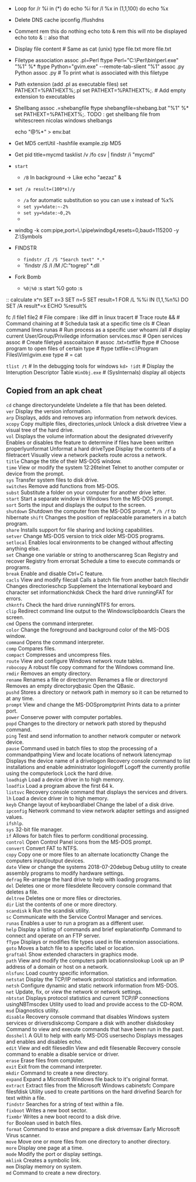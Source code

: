 * Loop
	for /r %i in (*) do echo %i
	for /l %x in (1,1,100) do echo %x


* Delete DNS cache
	ipconfig /flushdns

* Comment
	rem this do nothing
	echo toto & rem this will nto be displayed
	echo toto & :: also that


* Display file content    # Same as cat (unix)
	type file.txt
	more file.txt


* Filetype association
	assoc .pl=Perl
	ftype Perl="C:\Perl\bin\perl.exe" "%1" %*
	ftype Python="gvim.exe" --remote-tab-slient "%1"
	assoc .py Python
	assoc .py  # To print what is associated with this filetype
	
	
* Path extension (add .pl as executable files)
	set PATHEXT=%PATHEXT%;.pl
	set PATHEXT=%PATHEXT%;.    # Add empty extension to executables


* Shellbang
	assoc .=shebangfile
	ftype shebangfile=shebang.bat "%1" %*
	set PATHEXT=%PATHEXT%;.
	TODO : get shellbang file from whitescreen nicolas windows shelbangs
	
	echo "@%*" > env.bat
	
* Get MD5
    certUtil -hashfile example.zip MD5

*   Get pid
    title=mycmd
    tasklist /v /fo csv | findstr /i "mycmd"
    

*   `start`
    *   `/B`    In background -> Like echo "aezaz" &


*   `set /a result=(100*x)/y`
    *   `/a` for automatic substitution so you can use x instead of %x%
    *   `set yy=%date:~-2%`
    *   `set yy=%date:~0,2%`
    * 




*   windbg -k com:pipe,port=\\.\pipe\windbg4,resets=0,baud=115200 -y Z:\Symbols

* FINDSTR
  * `findstr /I /S "Search text" *.*`
  * `findstr /S /I /M /C:"togrep" *.dll

* Fork Bomb
	* `%0|%0`
		:s
		start %0
		goto :s


:: calculate x^n
SET x=3 
SET n=5 
SET result=1 
FOR /L %%i IN (1,1,%n%) DO SET /A result*=x 
ECHO %result% 


fc /l file1 file2           # File compare : like diff in linux
tracert                     # Trace route
&&                          # Command chaining
at                          # Schedula task at a specific time
cls                         # Clean command lines
runas                       # Run process as a specific user
whoami /all                 # display current User/Group/Priviledge information
services.msc                # Open services
assoc                       # Create filetypê asscoaitaion 
                            # assoc .txt=txtfile
ftype                       # Choose program to open files of certain type
                            # ftype txtfile=c:\Program Files\Vim\gvim.exe
type                        # = cat


`tlist /t`          # In the debugging tools for windows
`kd> !idt`          # Display the Interuption Descriptor Table
`WinObj.exe`        # (SysInternals) display all objects



## Copied from an apk cheat
`cd` change directoryundelete Undelete a file that has been deleted.  
`ver` Display the version information.  
`arp` Displays, adds and removes arp information from network devices.  
`xcopy` Copy multiple files, directories,unlock Unlock a disk drivetree View a visual tree of the hard drive.  
`vol` Displays the volume information about the designated driveverify Enables or disables the feature to determine if files have been written properlyunformat Unformat a hard driveType Display the contents of a filetracert Visually view a network packets route across a network.  
`title` Change the title of their MS-DOS window.  
`time` View or modify the system 12:26telnet Telnet to another computer or device from the prompt.  
`sys` Transfer system files to disk drive.  
`switches` Remove add functions from MS-DOS.  
`subst` Substitute a folder on your computer for another drive letter.  
`start` Start a separate window in Windows from the MS-DOS prompt.  
`sort` Sorts the input and displays the output to the screen.  
`shutdown` Shutdown the computer from the MS-DOS prompt.
    * `/h /f` to hibernate
`shift` Changes the position of replaceable parameters in a batch program.  
`share` Installs support for file sharing and locking capabilities.  
`setver` Change MS-DOS version to trick older MS-DOS programs.  
`setlocal` Enables local environments to be changed without affecting anything else.  
`set` Change one variable or string to anotherscanreg Scan Registry and recover Registry from errorsat Schedule a time to execute commands or programs.  
`break` Enable and disable Ctrl+C feature.  
`cacls` View and modify filecall Calls a batch file from another batch filechdir Changes directorieschcp Supplement the International keyboard and character set informationchkdsk Check the hard drive runningFAT for errors.  
`chkntfs` Check the hard drive runningNTFS for errors.  
`clip` Redirect command line output to the Windowsclipboardcls Clears the screen.  
`cmd` Opens the command interpreter.  
`color` Change the foreground and background color of the MS-DOS window.  
`command` Opens the command interpreter.  
`comp` Compares files.  
`compact` Compresses and uncompress files.  
`route` View and configure Windows network route tables.  
`robocopy` A robust file copy command for the Windows command line.  
`rmdir` Removes an empty directory.  
`rename` Renames a file or directoryren Renames a file or directoryrd Removes an empty directoryqbasic Open the QBasic.  
`pushd` Stores a directory or network path in memory so it can be returned to at any time.  
`prompt` View and change the MS-DOSpromptprint Prints data to a printer port.  
`power` Conserve power with computer portables.  
`popd` Changes to the directory or network path stored by thepushd command.  
`ping` Test and send information to another network computer or network device.  
`pause` Command used in batch files to stop the processing of a commandpathping View and locate locations of network latencymap Displays the device name of a drivelogon Recovery console command to list installations and enable administrator loginlogoff Logoff the currently profile using the computerlock Lock the hard drive.  
`loadhigh` Load a device driver in to high memory.  
`loadfix` Load a program above the first 64 k.  
`listsvc` Recovery console command that displays the services and drivers.  
`lh` Load a device driver in to high memory.  
`keyb` Change layout of keyboardlabel Change the label of a disk drive.  
`ipconfig` Network command to view network adapter settings and assigned values.  
`ifshlp`.  
`sys` 32-bit file manager.  
`if` Allows for batch files to perform conditional processing.  
`control` Open Control Panel icons from the MS-DOS prompt.  
`convert` Convert FAT to NTFS.  
`copy` Copy one or more files to an alternate locationctty Change the computers input/output devices.  
`date` View or change the systems 2018-07-20debug Debug utility to create assembly programs to modify hardware settings.  
`defrag` Re-arrange the hard drive to help with loading programs.  
`del` Deletes one or more filesdelete Recovery console command that deletes a file.  
`deltree` Deletes one or more files or directories.  
`dir` List the contents of one or more directory.  
`scandisk` k Run the scandisk utility.  
`sc` Communicate with the Service Control Manager and services.  
`runas` Enables a user to run a program as a different user.  
`help` Display a listing of commands and brief explanationftp Command to connect and operate on an FTP server.  
`fType` Displays or modifies file types used in file extension associations.  
`goto` Moves a batch file to a specific label or location.  
`graftabl` Show extended characters in graphics mode.  
`path` View and modify the computers path locationnslookup Look up an IP address of a domain or host on a network.  
`nlsfunc` Load country specific information.  
`netstat` Display the TCP/IP network protocol statistics and information.  
`netsh` Configure dynamic and static network information from MS-DOS.  
`net` Update, fix, or view the network or network settings.  
`nbtstat` Displays protocol statistics and current TCP/IP connections usingNBTmscdex Utility used to load and provide access to the CD-ROM.  
`msd` Diagnostics utility.  
`disable` Recovery console command that disables Windows system services or driversdiskcomp Compare a disk with another diskdoskey Command to view and execute commands that have been run in the past.  
`dosshell` A GUI to help with early MS-DOS usersecho Displays messages and enables and disables echo.  
`edit` View and edit filesedlin View and edit filesenable Recovery console command to enable a disable service or driver.  
`erase` Erase files from computer.  
`exit` Exit from the command interpreter.  
`mkdir` Command to create a new directory.  
`expand` Expand a Microsoft Windows file back to it's original format.  
`extract` Extract files from the Microsoft Windows cabinetsfc Compare filesfdisk Utility used to create partitions on the hard drivefind Search for text within a file.  
`findstr` Searches for a string of text within a file.  
`fixboot` Writes a new boot sector.  
`fixmbr` Writes a new boot record to a disk drive.  
`for` Boolean used in batch files.  
`format` Command to erase and prepare a disk drivemsav Early Microsoft Virus scanner.  
`move` Move one or more files from one directory to another directory.  
`more` Display one page at a time.  
`mode` Modify the port or display settings.  
`mklink` Creates a symbolic link.  
`mem` Display memory on system.  
`md` Command to create a new directory.  
